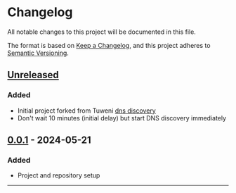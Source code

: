 # Changelog
All notable changes to this project will be documented in this file.

The format is based on [Keep a Changelog](https://keepachangelog.com/en/1.1.0/),
and this project adheres to [Semantic Versioning](https://semver.org/spec/v2.0.0.html).

## [Unreleased]

### Added

- Initial project forked from Tuweni [dns discovery](https://github.com/tmio/tuweni/tree/main/dns-discovery)
- Don't wait 10 minutes (initial delay) but start DNS discovery immediately

## [0.0.1] - 2024-05-21

### Added

- Project and repository setup

---
[unreleased]: https://github.com/Consensys/besu-dns-discovery/compare/v0.0.1...HEAD
[0.0.1]: https://github.com/Consensys/besu-dns-discovery/releases/tag/v0.0.1
